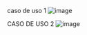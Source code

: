 caso de uso 1
![image](https://github.com/user-attachments/assets/d463280b-8919-4a3b-b451-495873d6f3e7)

CASO DE USO 2
![image](https://github.com/user-attachments/assets/a7ecabd3-1fad-48d5-9e79-51801933a435)
